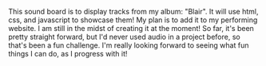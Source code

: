 This sound board is to display tracks from my album: "Blair". 
It will use html, css, and javascript to showcase them! 
My plan is to add it to my performing website.
I am still in the midst of creating it at the moment!
So far, it's been pretty straight forward, but I'd never used audio in a project before, so that's been a fun challenge. 
I'm really looking forward to seeing what fun things I can do, as I progress with it! 

